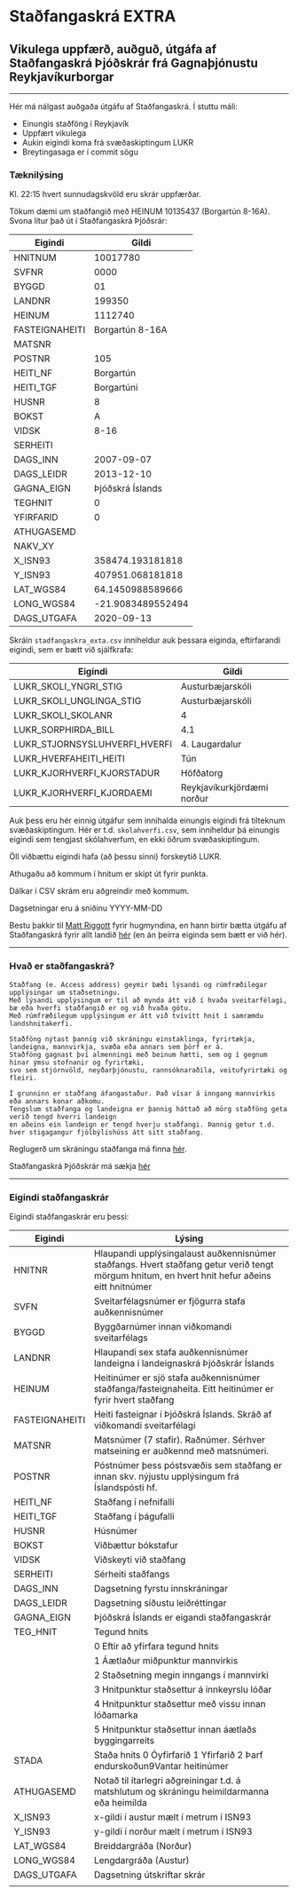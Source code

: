 # Staðfangaskrá EXTRA
## Vikulega uppfærð, auðguð, útgáfa af Staðfangaskrá Þjóðskrár frá Gagnaþjónustu Reykjavíkurborgar

---

Hér má nálgast auðgaða útgáfu af Staðfangaskrá. Í stuttu máli:

* Einungis staðföng í Reykjavík
* Uppfært vikulega
* Aukin eigindi koma frá svæðaskiptingum LUKR
* Breytingasaga er í commit sögu

### Tæknilýsing

Kl. 22:15 hvert sunnudagskvöld eru skrár uppfærðar.

Tökum dæmi um staðfangið með HEINUM 10135437 (Borgartún 8-16A). Svona lítur það út í Staðfangaskrá Þjóðsrár:

|Eigindi             | Gildi               |  
|--------------------|---------------------|
| HNITNUM            | 10017780            |
| SVFNR              | 0000                |
| BYGGD              | 01                  |
| LANDNR             | 199350              |
| HEINUM             | 1112740             |
| FASTEIGNAHEITI     | Borgartún 8\-16A    |
| MATSNR             |                     |
| POSTNR             | 105                 |
| HEITI\_NF          | Borgartún           |
| HEITI\_TGF         | Borgartúni          |
| HUSNR              | 8                   |
| BOKST              | A                   |
| VIDSK              | 8\-16               |
| SERHEITI           |                     |
| DAGS\_INN          | 2007\-09\-07        |
| DAGS\_LEIDR        | 2013\-12\-10        |
| GAGNA\_EIGN        | Þjóðskrá Íslands    |
| TEGHNIT            | 0                   |
| YFIRFARID          | 0                   |
| ATHUGASEMD         |                     |
| NAKV\_XY           |                     |
| X\_ISN93           | 358474\.193181818   |
| Y\_ISN93           | 407951\.068181818   |
| LAT\_WGS84         | 64\.1450988589666   |
| LONG\_WGS84        | \-21\.9083489552494 |
| DAGS\_UTGAFA       | 2020\-09\-13        |


Skráin `stadfangaskra_exta.csv` inniheldur auk þessara eiginda, eftirfarandi eigindi, sem er bætt við sjálfkrafa:

| Eigindi                         | Gildi                      |
|---------------------------------|----------------------------|
| LUKR\_SKOLI\_YNGRI\_STIG        | Austurbæjarskóli           |
| LUKR\_SKOLI\_UNGLINGA\_STIG     | Austurbæjarskóli           |
| LUKR\_SKOLI\_SKOLANR            | 4                          |
| LUKR\_SORPHIRDA\_BILL           | 4\.1                       |
| LUKR\_STJORNSYSLUHVERFI\_HVERFI | 4\. Laugardalur            |
| LUKR\_HVERFAHEITI\_HEITI        | Tún                        |
| LUKR\_KJORHVERFI\_KJORSTADUR    | Höfðatorg                  |
| LUKR\_KJORHVERFI\_KJORDAEMI     | Reykjavíkurkjördæmi norður |

Auk þess eru hér einnig útgáfur sem innihalda einungis eigindi frá tilteknum svæðaskiptingum. Hér er t.d. `skolahverfi.csv`, sem inniheldur þá einungis eigindi sem tengjast skólahverfum, en ekki öðrum svæðaskiptingum.

Öll viðbættu eigindi hafa (að þessu sinni) forskeytið LUKR.

Athugaðu að kommum í hnitum er skipt út fyrir punkta.

Dálkar í CSV skrám eru aðgreindir með kommum.

Dagsetningar eru á sniðinu YYYY-MM-DD

Bestu þakkir til [Matt Riggott](https://www.flother.is/) fyrir hugmyndina, en hann birtir bætta útgáfu af Staðfangaskrá fyrir allt landið [hér](https://github.com/flother/stadfangaskra/) (en án þeirra eiginda sem bætt er við hér).

---


### Hvað er staðfangaskrá?

```
Staðfang (e. Access address) geymir bæði lýsandi og rúmfræðilegar upplýsingar um staðsetningu. 
Með lýsandi upplýsingum er til að mynda átt við í hvaða sveitarfélagi, bæ eða hverfi staðfangið er og við hvaða götu. 
Með rúmfræðilegum upplýsingum er átt við tvívítt hnit í samræmdu landshnitakerfi.

Staðföng nýtast þannig við skráningu einstaklinga, fyrirtækja, landeigna, mannvirkja, svæða eða annars sem þörf er á. 
Staðföng gagnast því almenningi með beinum hætti, sem og í gegnum hinar ýmsu stofnanir og fyrirtæki, 
svo sem stjórnvöld, neyðarþjónustu, rannsóknaraðila, veitufyrirtæki og fleiri.  

Í grunninn er staðfang áfangastaður. Það vísar á inngang mannvirkis eða annars konar aðkomu. 
Tengslum staðfanga og landeigna er þannig háttað að mörg staðföng geta verið tengd hverri landeign 
en aðeins ein landeign er tengd hverju staðfangi. Þannig getur t.d. hver stigagangur fjölbýlishúss átt sitt staðfang. 
```

Reglugerð um skráningu staðfanga má finna [hér](https://www.reglugerd.is/reglugerdir/eftir-raduneytum/srn/nr/0577-2017). 

Staðfangaskrá Þjóðskrár má sækja [hér](https://skra.is/thjonusta/gogn/hra-gogn/)

---

### Eigindi staðfangaskrár

Eigindi staðfangaskrár eru þessi:

| Eigindi        | Lýsing                                                                                                                                         |
|----------------|------------------------------------------------------------------------------------------------------------------------------------------------|
| HNITNR         | Hlaupandi upplýsingalaust auðkennisnúmer staðfangs\. Hvert staðfang getur verið tengt mörgum hnitum, en hvert hnit hefur aðeins eitt hnitnúmer |
| SVFN           | Sveitarfélagsnúmer er fjögurra stafa auðkennisnúmer                                                                                            |
| BYGGD          | Byggðarnúmer innan viðkomandi sveitarfélags                                                                                                    |
| LANDNR         | Hlaupandi sex stafa auðkennisnúmer landeigna í landeignaskrá Þjóðskrár Íslands                                                                 |
| HEINUM         | Heitinúmer er sjö stafa auðkennisnúmer staðfanga/fasteignaheita\. Eitt heitinúmer er fyrir hvert staðfang                                      |
| FASTEIGNAHEITI | Heiti fasteignar í Þjóðskrá Íslands\. Skráð af viðkomandi sveitarfélagi                                                                        |
| MATSNR         | Matsnúmer \(7 stafir\)\. Raðnúmer\. Sérhver matseining er auðkennd með matsnúmeri\.                                                            |
| POSTNR         | Póstnúmer þess póstsvæðis sem staðfang er innan skv\. nýjustu upplýsingum frá Íslandspósti hf\.                                                |
| HEITI\_NF      | Staðfang í nefnifalli                                                                                                                          |
| HEITI\_TGF     | Staðfang í þágufalli                                                                                                                           |
| HUSNR          | Húsnúmer                                                                                                                                       |
| BOKST          | Viðbættur bókstafur                                                                                                                            |
| VIDSK          | Viðskeyti við staðfang                                                                                                                         |
| SERHEITI       | Sérheiti staðfangs                                                                                                                             |
| DAGS\_INN      | Dagsetning fyrstu innskráningar                                                                                                                |
| DAGS\_LEIDR    | Dagsetning síðustu leiðréttingar                                                                                                               |
| GAGNA\_EIGN    | Þjóðskrá Íslands er eigandi staðfangaskrár                                                                                                     |
| TEG\_HNIT      | Tegund hnits                                                                                                                                   |
|                | 0 Eftir að yfirfara tegund hnits                                                                                                               |
|                | 1 Áætlaður miðpunktur mannvirkis                                                                                                               |
|                | 2 Staðsetning megin inngangs í mannvirki                                                                                                       |
|                | 3 Hnitpunktur staðsettur á innkeyrslu lóðar                                                                                                    |
|                | 4 Hnitpunktur staðsettur með vissu innan lóðamarka                                                                                             |
|                | 5 Hnitpunktur staðsettur innan áætlaðs byggingarreits                                                                                          |
| STADA          | Staða hnits 0 Óyfirfarið 1 Yfirfarið 2 Þarf endurskoðun9Vantar heitinúmer                                                                            |
| ATHUGASEMD     | Notað til ítarlegri aðgreiningar t\.d\. á matshlutum og skráningu heimildarmanna eða heimilda                                                  |
| X\_ISN93       | x\-gildi í austur mælt í metrum í ISN93                                                                                                        |
| Y\_ISN93       | y\-gildi í norður mælt í metrum í ISN93                                                                                                        |
| LAT\_WGS84     | Breiddargráða \(Norður\)                                                                                                                       |
| LONG\_WGS84    | Lengdargráða \(Austur\)                                                                                                                        |
| DAGS\_UTGAFA   | Dagsetning útskriftar skrár                                                                                                                    |
|                |                                                                                                                                                |




